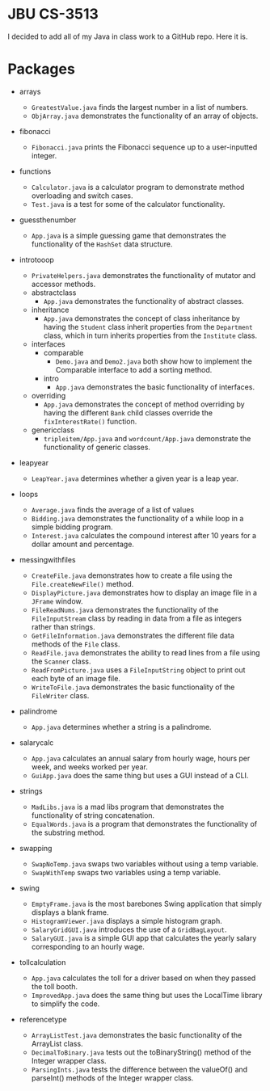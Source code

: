# JBU CS-3513

I decided to add all of my Java in class work to a GitHub repo. Here it is. 

# Packages
- arrays
    - `GreatestValue.java` finds the largest number in a list of numbers.
    - `ObjArray.java` demonstrates the functionality of an array of objects.
- fibonacci
    - `Fibonacci.java` prints the Fibonacci sequence up to a user-inputted integer.
- functions
    - `Calculator.java` is a calculator program to demonstrate method overloading and switch cases.
    - `Test.java` is a test for some of the calculator functionality.
- guessthenumber
    - `App.java` is a simple guessing game that demonstrates the functionality of the `HashSet` data structure.
- introtooop
    - `PrivateHelpers.java` demonstrates the functionality of mutator and accessor methods.
    - abstractclass
        - `App.java` demonstrates the functionality of abstract classes.
    - inheritance
        - `App.java` demonstrates the concept of class inheritance by having the `Student` class inherit properties from the `Department` class, which in turn inherits properties from the `Institute` class.
    - interfaces
        - comparable
            - `Demo.java` and `Demo2.java` both show how to implement the Comparable interface to add a sorting method.
        - intro
            - `App.java` demonstrates the basic functionality of interfaces.
    - overriding
        - `App.java` demonstrates the concept of method overriding by having the different `Bank` child classes override the `fixInterestRate()` function.
    - genericclass
        - `tripleitem/App.java` and `wordcount/App.java` demonstrate the functionality of generic classes.

- leapyear
    - `LeapYear.java` determines whether a given year is a leap year.
- loops
    - `Average.java` finds the average of a list of values
    - `Bidding.java` demonstrates the functionality of a while loop in a simple bidding program.
    - `Interest.java` calculates the compound interest after 10 years for a dollar amount and percentage.
- messingwithfiles
    - `CreateFile.java` demonstrates how to create a file using the `File.createNewFile()` method.
    - `DisplayPicture.java` demonstrates how to display an image file in a `JFrame` window.
    - `FileReadNums.java` demonstrates the functionality of the `FileInputStream` class by reading in data from a file as integers rather than strings.
    - `GetFileInformation.java` demonstrates the different file data methods of the `File` class.
    - `ReadFile.java` demonstrates the ability to read lines from a file using the `Scanner` class.
    - `ReadFromPicture.java` uses a `FileInputString` object to print out each byte of an image file.
    - `WriteToFile.java` demonstrates the basic functionality of the `FileWriter` class.
- palindrome
    - `App.java` determines whether a string is a palindrome.
- salarycalc
    - `App.java` calculates an annual salary from hourly wage, hours per week, and weeks worked per year.
    - `GuiApp.java` does the same thing but uses a GUI instead of a CLI.
- strings
    - `MadLibs.java` is a mad libs program that demonstrates the functionality of string concatenation.
    - `EqualWords.java` is a program that demonstrates the functionality of the substring method.
- swapping
    - `SwapNoTemp.java` swaps two variables without using a temp variable.
    - `SwapWithTemp` swaps two variables using a temp variable.
- swing
    - `EmptyFrame.java` is the most barebones Swing application that simply displays a blank frame.
    - `HistogramViewer.java` displays a simple histogram graph.
    - `SalaryGridGUI.java` introduces the use of a `GridBagLayout`.
    - `SalaryGUI.java` is a simple GUI app that calculates the yearly salary corresponding to an hourly wage.
- tollcalculation
    - `App.java` calculates the toll for a driver based on when they passed the toll booth.
    - `ImprovedApp.java` does the same thing but uses the LocalTime library to simplify the code.
- referencetype
    - `ArrayListTest.java` demonstrates the basic functionality of the ArrayList class.
    - `DecimalToBinary.java` tests out the toBinaryString() method of the Integer wrapper class.
    - `ParsingInts.java` tests the difference between the valueOf() and parseInt() methods of the Integer wrapper class.